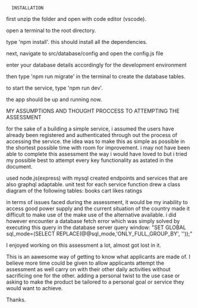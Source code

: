       INSTALLATION

first unzip the folder and open with code editor (vscode).

open a terminal to the root directory.

type 'npm install'. this should install all the dependencies.

next, navigate to src/database/config and open the config.js file

enter your database details accordingly for the development environment

then type 'npm run migrate' in the terminal to create the database tables.

to start the service, type 'npm run dev'.

the app should be up and running now.

MY ASSUMPTIONS AND THOUGHT PROCCESS TO ATTEMPTING THE ASSESSMENT

for the sake of a building a simple service, i assumed the users have already been registered and authenticated through out the process of accessing the service. the idea was to make this as simple as possible in the shortest possible time with room for improvement. i may not have been able to complete this assessment the way i would have loved to but i tried my possible best to attempt every key functionality as astated in the document.

used node.js(express) with mysql
created endpoints and services that are also graphql adaptable.
unit test for each service function
drew a class diagram of the following tables:
books
cart
likes
ratings

in terms of issues faced during the assessment, it would be my inability to access good power supply and the current situation of the country made it difficult to make use of the make use of the alternative available. i did however encounter a database fetch error which was simply solved by executing this query in the database server query window:
"SET GLOBAL sql_mode=(SELECT REPLACE(@@sql_mode,'ONLY_FULL_GROUP_BY', ''));"

I enjoyed working on this assessment a lot, almost got lost in it.

This is an aawesome way of getting to know what applicants are made of. I believe more time could be given to allow applicants attempt the assessment as well carry on with their other daily activities without sacrificing one for the other. adding a personal twist to the use case or asking to make the product be tailored to a personal goal or service they would want to achieve.

Thanks.